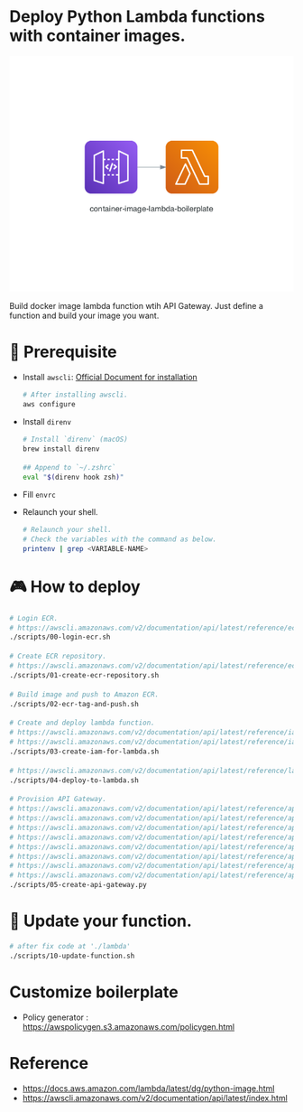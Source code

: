 # Deploy Python Lambda functions with container images.

![Small architecture](./readme-banner.png)

Build docker image lambda function wtih API Gateway. Just define a function and build your image you want.


# 👋 Prerequisite
- Install `awscli`: [Official Document for installation](https://docs.aws.ßamazon.com/cli/latest/userguide/cli-chap-install.html)
    ```bash
    # After installing awscli.
    aws configure
    ```

- Install `direnv`
    ```bash
    # Install `direnv` (macOS)
    brew install direnv

    ## Append to `~/.zshrc`
    eval "$(direnv hook zsh)"
    ```

- Fill `envrc`
- Relaunch your shell.
    ```bash
    # Relaunch your shell.
    # Check the variables with the command as below.
    printenv | grep <VARIABLE-NAME>
    ```

# 🎮 How to deploy 
```bash
# Login ECR.
# https://awscli.amazonaws.com/v2/documentation/api/latest/reference/ecr/get-login-password.html
./scripts/00-login-ecr.sh

# Create ECR repository.
# https://awscli.amazonaws.com/v2/documentation/api/latest/reference/ecr/create-repository.html
./scripts/01-create-ecr-repository.sh

# Build image and push to Amazon ECR.
./scripts/02-ecr-tag-and-push.sh

# Create and deploy lambda function.
# https://awscli.amazonaws.com/v2/documentation/api/latest/reference/iam/create-role.html
# https://awscli.amazonaws.com/v2/documentation/api/latest/reference/iam/put-role-policy.html
./scripts/03-create-iam-for-lambda.sh

# https://awscli.amazonaws.com/v2/documentation/api/latest/reference/lambda/create-function.html
./scripts/04-deploy-to-lambda.sh

# Provision API Gateway.
# https://awscli.amazonaws.com/v2/documentation/api/latest/reference/apigateway/create-rest-api.html
# https://awscli.amazonaws.com/v2/documentation/api/latest/reference/apigateway/get-resources.html
# https://awscli.amazonaws.com/v2/documentation/api/latest/reference/apigateway/create-resource.html
# https://awscli.amazonaws.com/v2/documentation/api/latest/reference/apigateway/put-method.html
# https://awscli.amazonaws.com/v2/documentation/api/latest/reference/apigateway/put-method-response.html
# https://awscli.amazonaws.com/v2/documentation/api/latest/reference/apigateway/put-integration.html
# https://awscli.amazonaws.com/v2/documentation/api/latest/reference/apigateway/put-integration-response.html
# https://awscli.amazonaws.com/v2/documentation/api/latest/reference/apigateway/create-deployment.html
./scripts/05-create-api-gateway.py
```

# 🦿 Update your function.
```bash
# after fix code at './lambda'
./scripts/10-update-function.sh
```

# Customize boilerplate 
- Policy generator : https://awspolicygen.s3.amazonaws.com/policygen.html


# Reference
- https://docs.aws.amazon.com/lambda/latest/dg/python-image.html
- https://awscli.amazonaws.com/v2/documentation/api/latest/index.html
